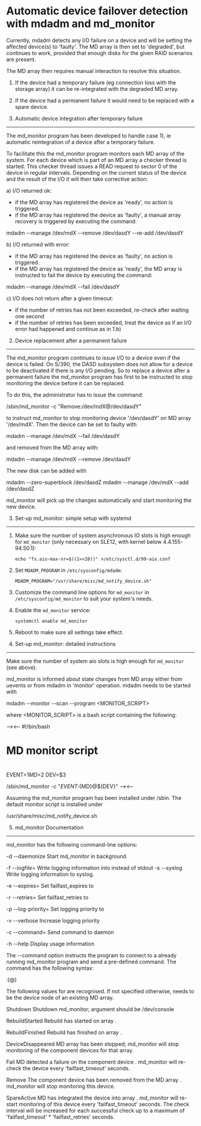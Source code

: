 
Automatic device failover detection with mdadm and md_monitor
=============================================================

Currently, mdadm detects any I/O failure on a device and will be
setting the affected device(s) to 'faulty'. The MD array is then set
to 'degraded', but continues to work, provided that enough disks for
the given RAID scenarios are present.

The MD array then requires manual interaction to resolve this situation.
1) If the device had a temporary failure (eg connection loss with
   the storage array) it can be re-integrated with the degraded
   MD array.
2) If the device had a permanent failure it would need to be
   replaced with a spare device.

1) Automatic device integration after temporary failure
--------------------------------------------------------

The md_monitor program has been developed to handle case 1), ie
automatic reintegration of a device after a temporary failure.

To facilitate this the md_monitor program monitors each MD array of
the system. For each device which is part of an MD array a checker
thread is started. This checker thread issues a READ request to
sector 0 of the device in regular intervals. Depending on the
current status of the device and the result of the I/O it will then
take corrective action:

a) I/O returned ok:
   - if the MD array has registered the device as 'ready', no
     action is triggered.
   - if the MD array has registered the device as 'faulty', a
     manual array recovery is triggered by executing the command:

  mdadm --manage /dev/mdX --remove /dev/dasdY --re-add /dev/dasdY

b) I/O returned with error:
   - if the MD array has registered the device as 'faulty', no
     action is triggered.
   - if the MD array has registered the device as 'ready', the
     MD array is instructed to fail the device by executing the
     command:

 mdadm --manage /dev/mdX --fail /dev/dasdY

c) I/O does not return after a given timeout:
   - if the number of retries has not been exceeded, re-check
     after waiting one second
   - if the number of retries has been exceeded, treat the
     device as if an I/O error had happened and continue
     as in 1.b)

2) Device replacement after a permanent failure
-----------------------------------------------

The md_monitor program continues to issue I/O to a device even if
the device is failed. On S/390, the DASD subsystem does not allow
for a device to be deactivated if there is any I/O pending.
So to replace a device after a permanent failure the md_monitor
program has first to be instructed to stop monitoring the device
before it can be replaced.

To do this, the administrator has to issue the command:

/sbin/md_monitor -c "Remove:/dev/mdX@/dev/dasdY"

to instruct md_monitor to stop monitoring device '/dev/dasdY' on MD
array '/dev/mdX'. Then the device can be set to faulty with

mdadm --manage /dev/mdX --fail /dev/dasdY

and removed from the MD array with:

mdadm --manage /dev/mdX --remove /dev/dasdY

The new disk can be added with

mdadm --zero-superblock /dev/dasdZ
mdadm --manage /dev/mdX --add /dev/dasdZ

md_monitor will pick up the changes automatically and start
monitoring the new device.


3) Set-up md_monitor: simple setup with systemd
-----------------------------------------------

 1. Make sure the number of system asynchronous IO slots is high enough for
`md_monitor` (only necessary on SLE12, with kernel below 4.4.155-94.50.1):

        echo "fs.aio-max-nr=$((1<<20))" >/etc/sysctl.d/99-aio.conf

 2. Set `MDADM_PROGRAM` in `/etc/sysconfig/mdadm`:

        MDADM_PROGRAM="/usr/share/misc/md_notify_device.sh"

 3. Customize the command line options for `md_monitor` in
`/etc/sysconfig/md_monitor` to suit your system's needs.

 4. Enable the `md_monitor` service:

        systemctl enable md_monitor

 5. Reboot to make sure all settings take effect.

4) Set-up md_monitor: detailed instructions
-------------------------------------------

Make sure the number of system aio slots is high enough for `md_monitor` (see above).

md_monitor is informed about state changes from MD array either from
uevents or from mdadm in 'monitor' operation.
mdadm needs to be started with

mdadm --monitor --scan --program <MONITOR_SCRIPT>

where <MONITOR_SCRIPT> is a bash script containing the following:

--><--
#!/bin/bash
# MD monitor script
#

EVENT=$1
MD=$2
DEV=$3

/sbin/md_monitor -c "${EVENT}:${MD}@${DEV}"
--><--

Assuming the md_monitor program has been installed under /sbin.
The default monitor script is installed under

/usr/share/misc/md_notify_device.sh


5) md_monitor Documentation
---------------------------

md_monitor has the following command-line options:

-d
--daemonize   Start md_monitor in background

-f <file>
--logfile=<file>	Write logging information into <file>
			instead of stdout
-s
--syslog		Write logging information to syslog.

-e <num>
--expires=<num>		Set failfast_expires to <num>

-r <num>
--retries=<num>		Set failfast_retries to <num>

-p <prio>
--log-priority=<prio>	Set logging priority to <num>

-v
--verbose		Increase logging priority

-c <cmd>
--command=<cmd>		Send command <cmd> to daemon

-h
--help			Display usage information

The --command option instructs the program to connect to a already
running md_monitor program and send a pre-defined command. The command
has the following syntax:

<cmd>:<md>(@<dev>)

The following values for <cmd> are recognised. If not specified
otherwise, <md> needs to be the device node of an existing MD array.

Shutdown      	     Shutdown md_monitor;
		     <md> argument should be /dev/console

RebuildStarted	     Rebuild has started on array <md>.

RebuildFinished	     Rebuild has finished on array <md>.

DeviceDisappeared    MD array has been stopped; md_monitor will stop
		     monitoring of the component devices for that
		     array.

Fail		     MD detected a failure on the component
		     device <dev>. md_monitor will re-check the device
		     every 'failfast_timeout' seconds.

Remove		     The component device <dev> has been removed
		     from the MD array <md>. md_monitor will stop
		     monitoring this device.

SpareActive	     MD has integrated the device <dev> into array
		     <md>. md_monitor will re-start monitoring of
		     this device every 'failfast_timeout' seconds.
		     The check interval will be increased for each
		     successful check up to a maximum of
		     'failfast_timeout' * 'failfast_retries' seconds.

	

		
